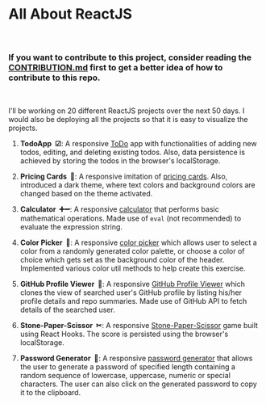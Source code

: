 # All About ReactJS

<br>

### If you want to contribute to this project, consider reading the [CONTRIBUTION.md](CONTRIBUTION.md) first to get a better idea of how to contribute to this repo.

<br>

I'll be working on 20 different ReactJS projects over the next 50 days. I would also be deploying all the projects so that it is easy to visualize the projects.

1. **TodoApp &nbsp;☑**: A responsive [ToDo](https://demondaddy22.github.io/all-about-reactJS/#/todos) app with functionalities of adding new todos, editing, and deleting existing todos. Also, data persistence is achieved by storing the todos in the browser's localStorage.

2. **Pricing Cards &nbsp;💸**: A responsive imitation of [pricing cards](https://demondaddy22.github.io/all-about-reactJS/#/pricing-cards). Also, introduced a dark theme, where text colors and background colors are changed based on the theme activated.

3. **Calculator &nbsp;➕➖**: A responsive [calculator](https://demondaddy22.github.io/all-about-reactJS/#/calculator) that performs basic mathematical operations. Made use of ```eval``` (not recommended) to evaluate the expression string.

4. **Color Picker &nbsp;🎨**: A responsive [color picker](https://demondaddy22.github.io/all-about-reactJS/#/color-picker) which allows user to select a color from a randomly generated color palette, or choose a color of choice which gets set as the background color of the header. Implemented various color util methods to help create this exercise.

5. **GitHub Profile Viewer &nbsp;🙋**: A responsive [GitHub Profile Viewer](https://demondaddy22.github.io/all-about-reactJS/#/github-profile-viewer) which clones the view of searched user's GitHub profile by listing his/her profile details and repo summaries. Made use of GitHub API to fetch details of the searched user.

6. **Stone-Paper-Scissor &nbsp;✂**: A responsive [Stone-Paper-Scissor](https://demondaddy22.github.io/all-about-reactJS/#/stone-paper-scissor) game built using React Hooks. The score is persisted using the browser's localStorage.

7. **Password Generator &nbsp;🔐**: A responsive [password generator](https://demondaddy22.github.io/all-about-reactJS/#/password-generator) that allows the user to generate a password of specified length containing a random sequence of lowercase, uppercase, numeric or special characters. The user can also click on the generated password to copy it to the clipboard.